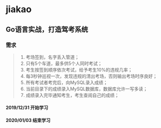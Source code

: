 # jiakao  

## Go语言实战，打造驾考系统  

### 需求

> 1. 考场签到，名字丢入管道；
> 2. 只有5个车道，最多供5个人同时考试；
> 3. 考生按签到顺序依次考试，给予考生10%的违规几率；
> 4. 每3秒钟巡视一次，发现违规的清出考场，否则输出考场时序良好；
> 5. 所有考试者考完后，向MySQL录入成绩；
> 6. 当前目录下的成绩录入MySQL数据库，数据库允许一写多读；
> 7. 成绩录入完毕通知考生，考生查阅自己的成绩；

#### 2019/12/31 开始学习

#### 2020/01/03 结束学习
